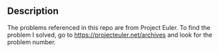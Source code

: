 ## Description

The problems referenced in this repo are from Project Euler.
To find the problem I solved, go to https://projecteuler.net/archives and look for the problem number.
